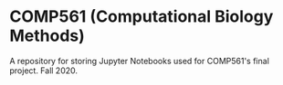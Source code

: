# COMP561 (Computational Biology Methods)
A repository for storing Jupyter Notebooks used for COMP561's final project. Fall 2020.
